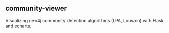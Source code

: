 ## community-viewer

Visualizing neo4j community detection algorithms (LPA, Louvain) with Flask and echarts.